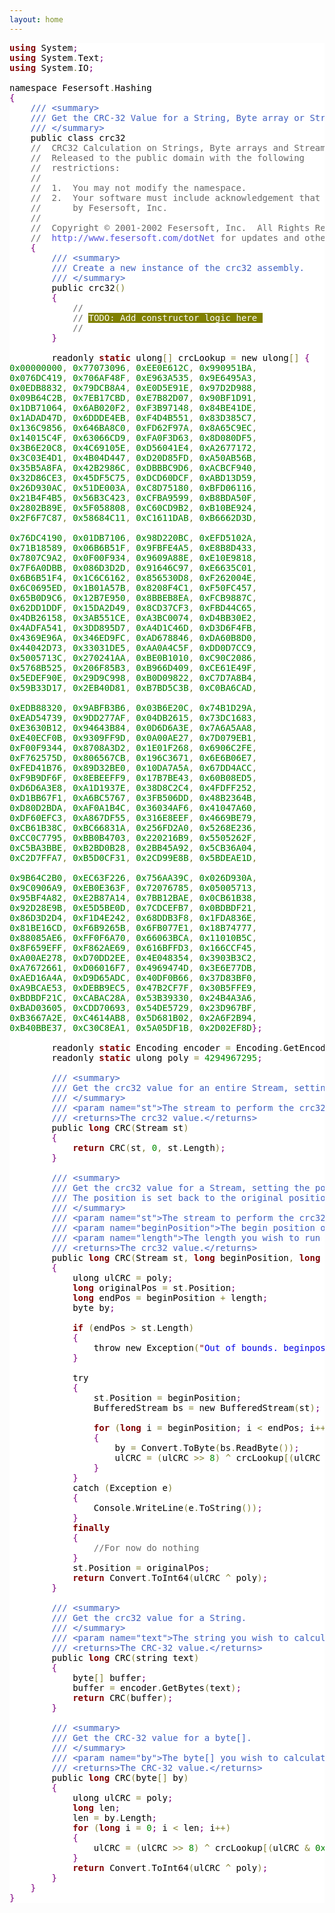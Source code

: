 ```yaml
---
layout: home
---
```


<pre style='color:#000000;background:#ffffff;'><span style='color:#800000; font-weight:bold; '>using</span> System<span style='color:#800080; '>;</span>
<span style='color:#800000; font-weight:bold; '>using</span> System<span style='color:#808030; '>.</span>Text<span style='color:#800080; '>;</span>
<span style='color:#800000; font-weight:bold; '>using</span> System<span style='color:#808030; '>.</span>IO<span style='color:#800080; '>;</span>

namespace Fesersoft<span style='color:#808030; '>.</span>Hashing
<span style='color:#800080; '>{</span>
    <span style='color:#3f5fbf; '>/// &lt;summary> </span>
    <span style='color:#3f5fbf; '>/// Get the CRC-32 Value for a String, Byte array or Stream </span>
    <span style='color:#3f5fbf; '>/// &lt;/summary> </span>
    public class crc32
    <span style='color:#696969; '>//  CRC32 Calculation on Strings, Byte arrays and Stream objects for .Net  </span>
    <span style='color:#696969; '>//  Released to the public domain with the following  </span>
    <span style='color:#696969; '>//  restrictions: </span>
    <span style='color:#696969; '>//   </span>
    <span style='color:#696969; '>//  1.  You may not modify the namespace. </span>
    <span style='color:#696969; '>//  2.  Your software must include acknowledgement that portions of the code are provided </span>
    <span style='color:#696969; '>//      by Fesersoft, Inc. </span>
    <span style='color:#696969; '>// </span>
    <span style='color:#696969; '>//  Copyright © 2001-2002 Fesersoft, Inc.  All Rights Reserved. </span>
    <span style='color:#696969; '>//  </span><span style='color:#5555dd; '>http://www.fesersoft.com/dotNet</span><span style='color:#696969; '> for updates and other software. </span>
    <span style='color:#800080; '>{</span>
        <span style='color:#3f5fbf; '>/// &lt;summary> </span>
        <span style='color:#3f5fbf; '>/// Create a new instance of the crc32 assembly. </span>
        <span style='color:#3f5fbf; '>/// &lt;/summary> </span>
        public crc32<span style='color:#808030; '>(</span><span style='color:#808030; '>)</span>
        <span style='color:#800080; '>{</span>
            <span style='color:#696969; '>// </span>
            <span style='color:#696969; '>// </span><span style='color:#ffffff; background:#808000; '>TODO: Add constructor logic here </span>
            <span style='color:#696969; '>// </span>
        <span style='color:#800080; '>}</span>

        readonly <span style='color:#800000; font-weight:bold; '>static</span> ulong<span style='color:#808030; '>[</span><span style='color:#808030; '>]</span> crcLookup <span style='color:#808030; '>=</span> new ulong<span style='color:#808030; '>[</span><span style='color:#808030; '>]</span> <span style='color:#800080; '>{</span> 
<span style='color:#008000; '>0x00000000</span><span style='color:#808030; '>,</span> <span style='color:#008000; '>0x77073096</span><span style='color:#808030; '>,</span> <span style='color:#008000; '>0xEE0E612C</span><span style='color:#808030; '>,</span> <span style='color:#008000; '>0x990951BA</span><span style='color:#808030; '>,</span> 
<span style='color:#008000; '>0x076DC419</span><span style='color:#808030; '>,</span> <span style='color:#008000; '>0x706AF48F</span><span style='color:#808030; '>,</span> <span style='color:#008000; '>0xE963A535</span><span style='color:#808030; '>,</span> <span style='color:#008000; '>0x9E6495A3</span><span style='color:#808030; '>,</span> 
<span style='color:#008000; '>0x0EDB8832</span><span style='color:#808030; '>,</span> <span style='color:#008000; '>0x79DCB8A4</span><span style='color:#808030; '>,</span> <span style='color:#008000; '>0xE0D5E91E</span><span style='color:#808030; '>,</span> <span style='color:#008000; '>0x97D2D988</span><span style='color:#808030; '>,</span> 
<span style='color:#008000; '>0x09B64C2B</span><span style='color:#808030; '>,</span> <span style='color:#008000; '>0x7EB17CBD</span><span style='color:#808030; '>,</span> <span style='color:#008000; '>0xE7B82D07</span><span style='color:#808030; '>,</span> <span style='color:#008000; '>0x90BF1D91</span><span style='color:#808030; '>,</span> 
<span style='color:#008000; '>0x1DB71064</span><span style='color:#808030; '>,</span> <span style='color:#008000; '>0x6AB020F2</span><span style='color:#808030; '>,</span> <span style='color:#008000; '>0xF3B97148</span><span style='color:#808030; '>,</span> <span style='color:#008000; '>0x84BE41DE</span><span style='color:#808030; '>,</span> 
<span style='color:#008000; '>0x1ADAD47D</span><span style='color:#808030; '>,</span> <span style='color:#008000; '>0x6DDDE4EB</span><span style='color:#808030; '>,</span> <span style='color:#008000; '>0xF4D4B551</span><span style='color:#808030; '>,</span> <span style='color:#008000; '>0x83D385C7</span><span style='color:#808030; '>,</span> 
<span style='color:#008000; '>0x136C9856</span><span style='color:#808030; '>,</span> <span style='color:#008000; '>0x646BA8C0</span><span style='color:#808030; '>,</span> <span style='color:#008000; '>0xFD62F97A</span><span style='color:#808030; '>,</span> <span style='color:#008000; '>0x8A65C9EC</span><span style='color:#808030; '>,</span> 
<span style='color:#008000; '>0x14015C4F</span><span style='color:#808030; '>,</span> <span style='color:#008000; '>0x63066CD9</span><span style='color:#808030; '>,</span> <span style='color:#008000; '>0xFA0F3D63</span><span style='color:#808030; '>,</span> <span style='color:#008000; '>0x8D080DF5</span><span style='color:#808030; '>,</span> 
<span style='color:#008000; '>0x3B6E20C8</span><span style='color:#808030; '>,</span> <span style='color:#008000; '>0x4C69105E</span><span style='color:#808030; '>,</span> <span style='color:#008000; '>0xD56041E4</span><span style='color:#808030; '>,</span> <span style='color:#008000; '>0xA2677172</span><span style='color:#808030; '>,</span> 
<span style='color:#008000; '>0x3C03E4D1</span><span style='color:#808030; '>,</span> <span style='color:#008000; '>0x4B04D447</span><span style='color:#808030; '>,</span> <span style='color:#008000; '>0xD20D85FD</span><span style='color:#808030; '>,</span> <span style='color:#008000; '>0xA50AB56B</span><span style='color:#808030; '>,</span> 
<span style='color:#008000; '>0x35B5A8FA</span><span style='color:#808030; '>,</span> <span style='color:#008000; '>0x42B2986C</span><span style='color:#808030; '>,</span> <span style='color:#008000; '>0xDBBBC9D6</span><span style='color:#808030; '>,</span> <span style='color:#008000; '>0xACBCF940</span><span style='color:#808030; '>,</span> 
<span style='color:#008000; '>0x32D86CE3</span><span style='color:#808030; '>,</span> <span style='color:#008000; '>0x45DF5C75</span><span style='color:#808030; '>,</span> <span style='color:#008000; '>0xDCD60DCF</span><span style='color:#808030; '>,</span> <span style='color:#008000; '>0xABD13D59</span><span style='color:#808030; '>,</span> 
<span style='color:#008000; '>0x26D930AC</span><span style='color:#808030; '>,</span> <span style='color:#008000; '>0x51DE003A</span><span style='color:#808030; '>,</span> <span style='color:#008000; '>0xC8D75180</span><span style='color:#808030; '>,</span> <span style='color:#008000; '>0xBFD06116</span><span style='color:#808030; '>,</span> 
<span style='color:#008000; '>0x21B4F4B5</span><span style='color:#808030; '>,</span> <span style='color:#008000; '>0x56B3C423</span><span style='color:#808030; '>,</span> <span style='color:#008000; '>0xCFBA9599</span><span style='color:#808030; '>,</span> <span style='color:#008000; '>0xB8BDA50F</span><span style='color:#808030; '>,</span> 
<span style='color:#008000; '>0x2802B89E</span><span style='color:#808030; '>,</span> <span style='color:#008000; '>0x5F058808</span><span style='color:#808030; '>,</span> <span style='color:#008000; '>0xC60CD9B2</span><span style='color:#808030; '>,</span> <span style='color:#008000; '>0xB10BE924</span><span style='color:#808030; '>,</span> 
<span style='color:#008000; '>0x2F6F7C87</span><span style='color:#808030; '>,</span> <span style='color:#008000; '>0x58684C11</span><span style='color:#808030; '>,</span> <span style='color:#008000; '>0xC1611DAB</span><span style='color:#808030; '>,</span> <span style='color:#008000; '>0xB6662D3D</span><span style='color:#808030; '>,</span> 
 
<span style='color:#008000; '>0x76DC4190</span><span style='color:#808030; '>,</span> <span style='color:#008000; '>0x01DB7106</span><span style='color:#808030; '>,</span> <span style='color:#008000; '>0x98D220BC</span><span style='color:#808030; '>,</span> <span style='color:#008000; '>0xEFD5102A</span><span style='color:#808030; '>,</span> 
<span style='color:#008000; '>0x71B18589</span><span style='color:#808030; '>,</span> <span style='color:#008000; '>0x06B6B51F</span><span style='color:#808030; '>,</span> <span style='color:#008000; '>0x9FBFE4A5</span><span style='color:#808030; '>,</span> <span style='color:#008000; '>0xE8B8D433</span><span style='color:#808030; '>,</span> 
<span style='color:#008000; '>0x7807C9A2</span><span style='color:#808030; '>,</span> <span style='color:#008000; '>0x0F00F934</span><span style='color:#808030; '>,</span> <span style='color:#008000; '>0x9609A88E</span><span style='color:#808030; '>,</span> <span style='color:#008000; '>0xE10E9818</span><span style='color:#808030; '>,</span> 
<span style='color:#008000; '>0x7F6A0DBB</span><span style='color:#808030; '>,</span> <span style='color:#008000; '>0x086D3D2D</span><span style='color:#808030; '>,</span> <span style='color:#008000; '>0x91646C97</span><span style='color:#808030; '>,</span> <span style='color:#008000; '>0xE6635C01</span><span style='color:#808030; '>,</span> 
<span style='color:#008000; '>0x6B6B51F4</span><span style='color:#808030; '>,</span> <span style='color:#008000; '>0x1C6C6162</span><span style='color:#808030; '>,</span> <span style='color:#008000; '>0x856530D8</span><span style='color:#808030; '>,</span> <span style='color:#008000; '>0xF262004E</span><span style='color:#808030; '>,</span> 
<span style='color:#008000; '>0x6C0695ED</span><span style='color:#808030; '>,</span> <span style='color:#008000; '>0x1B01A57B</span><span style='color:#808030; '>,</span> <span style='color:#008000; '>0x8208F4C1</span><span style='color:#808030; '>,</span> <span style='color:#008000; '>0xF50FC457</span><span style='color:#808030; '>,</span> 
<span style='color:#008000; '>0x65B0D9C6</span><span style='color:#808030; '>,</span> <span style='color:#008000; '>0x12B7E950</span><span style='color:#808030; '>,</span> <span style='color:#008000; '>0x8BBEB8EA</span><span style='color:#808030; '>,</span> <span style='color:#008000; '>0xFCB9887C</span><span style='color:#808030; '>,</span> 
<span style='color:#008000; '>0x62DD1DDF</span><span style='color:#808030; '>,</span> <span style='color:#008000; '>0x15DA2D49</span><span style='color:#808030; '>,</span> <span style='color:#008000; '>0x8CD37CF3</span><span style='color:#808030; '>,</span> <span style='color:#008000; '>0xFBD44C65</span><span style='color:#808030; '>,</span> 
<span style='color:#008000; '>0x4DB26158</span><span style='color:#808030; '>,</span> <span style='color:#008000; '>0x3AB551CE</span><span style='color:#808030; '>,</span> <span style='color:#008000; '>0xA3BC0074</span><span style='color:#808030; '>,</span> <span style='color:#008000; '>0xD4BB30E2</span><span style='color:#808030; '>,</span> 
<span style='color:#008000; '>0x4ADFA541</span><span style='color:#808030; '>,</span> <span style='color:#008000; '>0x3DD895D7</span><span style='color:#808030; '>,</span> <span style='color:#008000; '>0xA4D1C46D</span><span style='color:#808030; '>,</span> <span style='color:#008000; '>0xD3D6F4FB</span><span style='color:#808030; '>,</span> 
<span style='color:#008000; '>0x4369E96A</span><span style='color:#808030; '>,</span> <span style='color:#008000; '>0x346ED9FC</span><span style='color:#808030; '>,</span> <span style='color:#008000; '>0xAD678846</span><span style='color:#808030; '>,</span> <span style='color:#008000; '>0xDA60B8D0</span><span style='color:#808030; '>,</span> 
<span style='color:#008000; '>0x44042D73</span><span style='color:#808030; '>,</span> <span style='color:#008000; '>0x33031DE5</span><span style='color:#808030; '>,</span> <span style='color:#008000; '>0xAA0A4C5F</span><span style='color:#808030; '>,</span> <span style='color:#008000; '>0xDD0D7CC9</span><span style='color:#808030; '>,</span> 
<span style='color:#008000; '>0x5005713C</span><span style='color:#808030; '>,</span> <span style='color:#008000; '>0x270241AA</span><span style='color:#808030; '>,</span> <span style='color:#008000; '>0xBE0B1010</span><span style='color:#808030; '>,</span> <span style='color:#008000; '>0xC90C2086</span><span style='color:#808030; '>,</span> 
<span style='color:#008000; '>0x5768B525</span><span style='color:#808030; '>,</span> <span style='color:#008000; '>0x206F85B3</span><span style='color:#808030; '>,</span> <span style='color:#008000; '>0xB966D409</span><span style='color:#808030; '>,</span> <span style='color:#008000; '>0xCE61E49F</span><span style='color:#808030; '>,</span> 
<span style='color:#008000; '>0x5EDEF90E</span><span style='color:#808030; '>,</span> <span style='color:#008000; '>0x29D9C998</span><span style='color:#808030; '>,</span> <span style='color:#008000; '>0xB0D09822</span><span style='color:#808030; '>,</span> <span style='color:#008000; '>0xC7D7A8B4</span><span style='color:#808030; '>,</span> 
<span style='color:#008000; '>0x59B33D17</span><span style='color:#808030; '>,</span> <span style='color:#008000; '>0x2EB40D81</span><span style='color:#808030; '>,</span> <span style='color:#008000; '>0xB7BD5C3B</span><span style='color:#808030; '>,</span> <span style='color:#008000; '>0xC0BA6CAD</span><span style='color:#808030; '>,</span> 
 
<span style='color:#008000; '>0xEDB88320</span><span style='color:#808030; '>,</span> <span style='color:#008000; '>0x9ABFB3B6</span><span style='color:#808030; '>,</span> <span style='color:#008000; '>0x03B6E20C</span><span style='color:#808030; '>,</span> <span style='color:#008000; '>0x74B1D29A</span><span style='color:#808030; '>,</span> 
<span style='color:#008000; '>0xEAD54739</span><span style='color:#808030; '>,</span> <span style='color:#008000; '>0x9DD277AF</span><span style='color:#808030; '>,</span> <span style='color:#008000; '>0x04DB2615</span><span style='color:#808030; '>,</span> <span style='color:#008000; '>0x73DC1683</span><span style='color:#808030; '>,</span> 
<span style='color:#008000; '>0xE3630B12</span><span style='color:#808030; '>,</span> <span style='color:#008000; '>0x94643B84</span><span style='color:#808030; '>,</span> <span style='color:#008000; '>0x0D6D6A3E</span><span style='color:#808030; '>,</span> <span style='color:#008000; '>0x7A6A5AA8</span><span style='color:#808030; '>,</span> 
<span style='color:#008000; '>0xE40ECF0B</span><span style='color:#808030; '>,</span> <span style='color:#008000; '>0x9309FF9D</span><span style='color:#808030; '>,</span> <span style='color:#008000; '>0x0A00AE27</span><span style='color:#808030; '>,</span> <span style='color:#008000; '>0x7D079EB1</span><span style='color:#808030; '>,</span> 
<span style='color:#008000; '>0xF00F9344</span><span style='color:#808030; '>,</span> <span style='color:#008000; '>0x8708A3D2</span><span style='color:#808030; '>,</span> <span style='color:#008000; '>0x1E01F268</span><span style='color:#808030; '>,</span> <span style='color:#008000; '>0x6906C2FE</span><span style='color:#808030; '>,</span> 
<span style='color:#008000; '>0xF762575D</span><span style='color:#808030; '>,</span> <span style='color:#008000; '>0x806567CB</span><span style='color:#808030; '>,</span> <span style='color:#008000; '>0x196C3671</span><span style='color:#808030; '>,</span> <span style='color:#008000; '>0x6E6B06E7</span><span style='color:#808030; '>,</span> 
<span style='color:#008000; '>0xFED41B76</span><span style='color:#808030; '>,</span> <span style='color:#008000; '>0x89D32BE0</span><span style='color:#808030; '>,</span> <span style='color:#008000; '>0x10DA7A5A</span><span style='color:#808030; '>,</span> <span style='color:#008000; '>0x67DD4ACC</span><span style='color:#808030; '>,</span> 
<span style='color:#008000; '>0xF9B9DF6F</span><span style='color:#808030; '>,</span> <span style='color:#008000; '>0x8EBEEFF9</span><span style='color:#808030; '>,</span> <span style='color:#008000; '>0x17B7BE43</span><span style='color:#808030; '>,</span> <span style='color:#008000; '>0x60B08ED5</span><span style='color:#808030; '>,</span> 
<span style='color:#008000; '>0xD6D6A3E8</span><span style='color:#808030; '>,</span> <span style='color:#008000; '>0xA1D1937E</span><span style='color:#808030; '>,</span> <span style='color:#008000; '>0x38D8C2C4</span><span style='color:#808030; '>,</span> <span style='color:#008000; '>0x4FDFF252</span><span style='color:#808030; '>,</span> 
<span style='color:#008000; '>0xD1BB67F1</span><span style='color:#808030; '>,</span> <span style='color:#008000; '>0xA6BC5767</span><span style='color:#808030; '>,</span> <span style='color:#008000; '>0x3FB506DD</span><span style='color:#808030; '>,</span> <span style='color:#008000; '>0x48B2364B</span><span style='color:#808030; '>,</span> 
<span style='color:#008000; '>0xD80D2BDA</span><span style='color:#808030; '>,</span> <span style='color:#008000; '>0xAF0A1B4C</span><span style='color:#808030; '>,</span> <span style='color:#008000; '>0x36034AF6</span><span style='color:#808030; '>,</span> <span style='color:#008000; '>0x41047A60</span><span style='color:#808030; '>,</span> 
<span style='color:#008000; '>0xDF60EFC3</span><span style='color:#808030; '>,</span> <span style='color:#008000; '>0xA867DF55</span><span style='color:#808030; '>,</span> <span style='color:#008000; '>0x316E8EEF</span><span style='color:#808030; '>,</span> <span style='color:#008000; '>0x4669BE79</span><span style='color:#808030; '>,</span> 
<span style='color:#008000; '>0xCB61B38C</span><span style='color:#808030; '>,</span> <span style='color:#008000; '>0xBC66831A</span><span style='color:#808030; '>,</span> <span style='color:#008000; '>0x256FD2A0</span><span style='color:#808030; '>,</span> <span style='color:#008000; '>0x5268E236</span><span style='color:#808030; '>,</span> 
<span style='color:#008000; '>0xCC0C7795</span><span style='color:#808030; '>,</span> <span style='color:#008000; '>0xBB0B4703</span><span style='color:#808030; '>,</span> <span style='color:#008000; '>0x220216B9</span><span style='color:#808030; '>,</span> <span style='color:#008000; '>0x5505262F</span><span style='color:#808030; '>,</span> 
<span style='color:#008000; '>0xC5BA3BBE</span><span style='color:#808030; '>,</span> <span style='color:#008000; '>0xB2BD0B28</span><span style='color:#808030; '>,</span> <span style='color:#008000; '>0x2BB45A92</span><span style='color:#808030; '>,</span> <span style='color:#008000; '>0x5CB36A04</span><span style='color:#808030; '>,</span> 
<span style='color:#008000; '>0xC2D7FFA7</span><span style='color:#808030; '>,</span> <span style='color:#008000; '>0xB5D0CF31</span><span style='color:#808030; '>,</span> <span style='color:#008000; '>0x2CD99E8B</span><span style='color:#808030; '>,</span> <span style='color:#008000; '>0x5BDEAE1D</span><span style='color:#808030; '>,</span> 
 
<span style='color:#008000; '>0x9B64C2B0</span><span style='color:#808030; '>,</span> <span style='color:#008000; '>0xEC63F226</span><span style='color:#808030; '>,</span> <span style='color:#008000; '>0x756AA39C</span><span style='color:#808030; '>,</span> <span style='color:#008000; '>0x026D930A</span><span style='color:#808030; '>,</span> 
<span style='color:#008000; '>0x9C0906A9</span><span style='color:#808030; '>,</span> <span style='color:#008000; '>0xEB0E363F</span><span style='color:#808030; '>,</span> <span style='color:#008000; '>0x72076785</span><span style='color:#808030; '>,</span> <span style='color:#008000; '>0x05005713</span><span style='color:#808030; '>,</span> 
<span style='color:#008000; '>0x95BF4A82</span><span style='color:#808030; '>,</span> <span style='color:#008000; '>0xE2B87A14</span><span style='color:#808030; '>,</span> <span style='color:#008000; '>0x7BB12BAE</span><span style='color:#808030; '>,</span> <span style='color:#008000; '>0x0CB61B38</span><span style='color:#808030; '>,</span> 
<span style='color:#008000; '>0x92D28E9B</span><span style='color:#808030; '>,</span> <span style='color:#008000; '>0xE5D5BE0D</span><span style='color:#808030; '>,</span> <span style='color:#008000; '>0x7CDCEFB7</span><span style='color:#808030; '>,</span> <span style='color:#008000; '>0x0BDBDF21</span><span style='color:#808030; '>,</span> 
<span style='color:#008000; '>0x86D3D2D4</span><span style='color:#808030; '>,</span> <span style='color:#008000; '>0xF1D4E242</span><span style='color:#808030; '>,</span> <span style='color:#008000; '>0x68DDB3F8</span><span style='color:#808030; '>,</span> <span style='color:#008000; '>0x1FDA836E</span><span style='color:#808030; '>,</span> 
<span style='color:#008000; '>0x81BE16CD</span><span style='color:#808030; '>,</span> <span style='color:#008000; '>0xF6B9265B</span><span style='color:#808030; '>,</span> <span style='color:#008000; '>0x6FB077E1</span><span style='color:#808030; '>,</span> <span style='color:#008000; '>0x18B74777</span><span style='color:#808030; '>,</span> 
<span style='color:#008000; '>0x88085AE6</span><span style='color:#808030; '>,</span> <span style='color:#008000; '>0xFF0F6A70</span><span style='color:#808030; '>,</span> <span style='color:#008000; '>0x66063BCA</span><span style='color:#808030; '>,</span> <span style='color:#008000; '>0x11010B5C</span><span style='color:#808030; '>,</span> 
<span style='color:#008000; '>0x8F659EFF</span><span style='color:#808030; '>,</span> <span style='color:#008000; '>0xF862AE69</span><span style='color:#808030; '>,</span> <span style='color:#008000; '>0x616BFFD3</span><span style='color:#808030; '>,</span> <span style='color:#008000; '>0x166CCF45</span><span style='color:#808030; '>,</span> 
<span style='color:#008000; '>0xA00AE278</span><span style='color:#808030; '>,</span> <span style='color:#008000; '>0xD70DD2EE</span><span style='color:#808030; '>,</span> <span style='color:#008000; '>0x4E048354</span><span style='color:#808030; '>,</span> <span style='color:#008000; '>0x3903B3C2</span><span style='color:#808030; '>,</span> 
<span style='color:#008000; '>0xA7672661</span><span style='color:#808030; '>,</span> <span style='color:#008000; '>0xD06016F7</span><span style='color:#808030; '>,</span> <span style='color:#008000; '>0x4969474D</span><span style='color:#808030; '>,</span> <span style='color:#008000; '>0x3E6E77DB</span><span style='color:#808030; '>,</span> 
<span style='color:#008000; '>0xAED16A4A</span><span style='color:#808030; '>,</span> <span style='color:#008000; '>0xD9D65ADC</span><span style='color:#808030; '>,</span> <span style='color:#008000; '>0x40DF0B66</span><span style='color:#808030; '>,</span> <span style='color:#008000; '>0x37D83BF0</span><span style='color:#808030; '>,</span> 
<span style='color:#008000; '>0xA9BCAE53</span><span style='color:#808030; '>,</span> <span style='color:#008000; '>0xDEBB9EC5</span><span style='color:#808030; '>,</span> <span style='color:#008000; '>0x47B2CF7F</span><span style='color:#808030; '>,</span> <span style='color:#008000; '>0x30B5FFE9</span><span style='color:#808030; '>,</span> 
<span style='color:#008000; '>0xBDBDF21C</span><span style='color:#808030; '>,</span> <span style='color:#008000; '>0xCABAC28A</span><span style='color:#808030; '>,</span> <span style='color:#008000; '>0x53B39330</span><span style='color:#808030; '>,</span> <span style='color:#008000; '>0x24B4A3A6</span><span style='color:#808030; '>,</span> 
<span style='color:#008000; '>0xBAD03605</span><span style='color:#808030; '>,</span> <span style='color:#008000; '>0xCDD70693</span><span style='color:#808030; '>,</span> <span style='color:#008000; '>0x54DE5729</span><span style='color:#808030; '>,</span> <span style='color:#008000; '>0x23D967BF</span><span style='color:#808030; '>,</span> 
<span style='color:#008000; '>0xB3667A2E</span><span style='color:#808030; '>,</span> <span style='color:#008000; '>0xC4614AB8</span><span style='color:#808030; '>,</span> <span style='color:#008000; '>0x5D681B02</span><span style='color:#808030; '>,</span> <span style='color:#008000; '>0x2A6F2B94</span><span style='color:#808030; '>,</span> 
<span style='color:#008000; '>0xB40BBE37</span><span style='color:#808030; '>,</span> <span style='color:#008000; '>0xC30C8EA1</span><span style='color:#808030; '>,</span> <span style='color:#008000; '>0x5A05DF1B</span><span style='color:#808030; '>,</span> <span style='color:#008000; '>0x2D02EF8D</span><span style='color:#800080; '>}</span><span style='color:#800080; '>;</span>

        readonly <span style='color:#800000; font-weight:bold; '>static</span> Encoding encoder <span style='color:#808030; '>=</span> Encoding<span style='color:#808030; '>.</span>GetEncoding<span style='color:#808030; '>(</span><span style='color:#008c00; '>1252</span><span style='color:#808030; '>)</span><span style='color:#800080; '>;</span>
        readonly <span style='color:#800000; font-weight:bold; '>static</span> ulong poly <span style='color:#808030; '>=</span> <span style='color:#008c00; '>4294967295</span><span style='color:#800080; '>;</span>

        <span style='color:#3f5fbf; '>/// &lt;summary> </span>
        <span style='color:#3f5fbf; '>/// Get the crc32 value for an entire Stream, setting the position to zero. </span>
        <span style='color:#3f5fbf; '>/// &lt;/summary> </span>
        <span style='color:#3f5fbf; '>/// &lt;param name="st">The stream to perform the crc32 calculation on.&lt;/param> </span>
        <span style='color:#3f5fbf; '>/// &lt;returns>The crc32 value.&lt;/returns> </span>
        public <span style='color:#800000; font-weight:bold; '>long</span> CRC<span style='color:#808030; '>(</span>Stream st<span style='color:#808030; '>)</span>
        <span style='color:#800080; '>{</span>
            <span style='color:#800000; font-weight:bold; '>return</span> CRC<span style='color:#808030; '>(</span>st<span style='color:#808030; '>,</span> <span style='color:#008c00; '>0</span><span style='color:#808030; '>,</span> st<span style='color:#808030; '>.</span>Length<span style='color:#808030; '>)</span><span style='color:#800080; '>;</span>
        <span style='color:#800080; '>}</span>

        <span style='color:#3f5fbf; '>/// &lt;summary> </span>
        <span style='color:#3f5fbf; '>/// Get the crc32 value for a Stream, setting the position to to the beginPosition and calculation to the length. </span>
        <span style='color:#3f5fbf; '>/// The position is set back to the original position when complete. </span>
        <span style='color:#3f5fbf; '>/// &lt;/summary> </span>
        <span style='color:#3f5fbf; '>/// &lt;param name="st">The stream to perform the crc32 calculation on.&lt;/param> </span>
        <span style='color:#3f5fbf; '>/// &lt;param name="beginPosition">The begin position of the stream to start the calculation.&lt;/param> </span>
        <span style='color:#3f5fbf; '>/// &lt;param name="length">The length you wish to run the calculation on.&lt;/param> </span>
        <span style='color:#3f5fbf; '>/// &lt;returns>The crc32 value.&lt;/returns> </span>
        public <span style='color:#800000; font-weight:bold; '>long</span> CRC<span style='color:#808030; '>(</span>Stream st<span style='color:#808030; '>,</span> <span style='color:#800000; font-weight:bold; '>long</span> beginPosition<span style='color:#808030; '>,</span> <span style='color:#800000; font-weight:bold; '>long</span> length<span style='color:#808030; '>)</span>
        <span style='color:#800080; '>{</span>
            ulong ulCRC <span style='color:#808030; '>=</span> poly<span style='color:#800080; '>;</span>
            <span style='color:#800000; font-weight:bold; '>long</span> originalPos <span style='color:#808030; '>=</span> st<span style='color:#808030; '>.</span>Position<span style='color:#800080; '>;</span>
            <span style='color:#800000; font-weight:bold; '>long</span> endPos <span style='color:#808030; '>=</span> beginPosition <span style='color:#808030; '>+</span> length<span style='color:#800080; '>;</span>
            byte by<span style='color:#800080; '>;</span>

            <span style='color:#800000; font-weight:bold; '>if</span> <span style='color:#808030; '>(</span>endPos <span style='color:#808030; '>></span> st<span style='color:#808030; '>.</span>Length<span style='color:#808030; '>)</span>
            <span style='color:#800080; '>{</span>
                throw new Exception<span style='color:#808030; '>(</span><span style='color:#800000; '>"</span><span style='color:#0000e6; '>Out of bounds. beginposition + length is greater than the length of the Stream</span><span style='color:#800000; '>"</span><span style='color:#808030; '>)</span><span style='color:#800080; '>;</span>
            <span style='color:#800080; '>}</span>

            try
            <span style='color:#800080; '>{</span>
                st<span style='color:#808030; '>.</span>Position <span style='color:#808030; '>=</span> beginPosition<span style='color:#800080; '>;</span>
                BufferedStream bs <span style='color:#808030; '>=</span> new BufferedStream<span style='color:#808030; '>(</span>st<span style='color:#808030; '>)</span><span style='color:#800080; '>;</span>

                <span style='color:#800000; font-weight:bold; '>for</span> <span style='color:#808030; '>(</span><span style='color:#800000; font-weight:bold; '>long</span> i <span style='color:#808030; '>=</span> beginPosition<span style='color:#800080; '>;</span> i <span style='color:#808030; '>&lt;</span> endPos<span style='color:#800080; '>;</span> i<span style='color:#808030; '>+</span><span style='color:#808030; '>+</span><span style='color:#808030; '>)</span>
                <span style='color:#800080; '>{</span>
                    by <span style='color:#808030; '>=</span> Convert<span style='color:#808030; '>.</span>ToByte<span style='color:#808030; '>(</span>bs<span style='color:#808030; '>.</span>ReadByte<span style='color:#808030; '>(</span><span style='color:#808030; '>)</span><span style='color:#808030; '>)</span><span style='color:#800080; '>;</span>
                    ulCRC <span style='color:#808030; '>=</span> <span style='color:#808030; '>(</span>ulCRC <span style='color:#808030; '>></span><span style='color:#808030; '>></span> <span style='color:#008c00; '>8</span><span style='color:#808030; '>)</span> <span style='color:#808030; '>^</span> crcLookup<span style='color:#808030; '>[</span><span style='color:#808030; '>(</span>ulCRC <span style='color:#808030; '>&amp;</span> <span style='color:#008000; '>0xFF</span><span style='color:#808030; '>)</span> <span style='color:#808030; '>^</span> by<span style='color:#808030; '>]</span><span style='color:#800080; '>;</span>
                <span style='color:#800080; '>}</span>
            <span style='color:#800080; '>}</span>
            catch <span style='color:#808030; '>(</span>Exception e<span style='color:#808030; '>)</span>
            <span style='color:#800080; '>{</span>
                Console<span style='color:#808030; '>.</span>WriteLine<span style='color:#808030; '>(</span>e<span style='color:#808030; '>.</span>ToString<span style='color:#808030; '>(</span><span style='color:#808030; '>)</span><span style='color:#808030; '>)</span><span style='color:#800080; '>;</span>
            <span style='color:#800080; '>}</span>
            <span style='color:#800000; font-weight:bold; '>finally</span>
            <span style='color:#800080; '>{</span>
                <span style='color:#696969; '>//For now do nothing </span>
            <span style='color:#800080; '>}</span>
            st<span style='color:#808030; '>.</span>Position <span style='color:#808030; '>=</span> originalPos<span style='color:#800080; '>;</span>
            <span style='color:#800000; font-weight:bold; '>return</span> Convert<span style='color:#808030; '>.</span>ToInt64<span style='color:#808030; '>(</span>ulCRC <span style='color:#808030; '>^</span> poly<span style='color:#808030; '>)</span><span style='color:#800080; '>;</span>
        <span style='color:#800080; '>}</span>

        <span style='color:#3f5fbf; '>/// &lt;summary> </span>
        <span style='color:#3f5fbf; '>/// Get the crc32 value for a String. </span>
        <span style='color:#3f5fbf; '>/// &lt;/summary> </span>
        <span style='color:#3f5fbf; '>/// &lt;param name="text">The string you wish to calculate the crc32 value on.&lt;/param> </span>
        <span style='color:#3f5fbf; '>/// &lt;returns>The CRC-32 value.&lt;/returns> </span>
        public <span style='color:#800000; font-weight:bold; '>long</span> CRC<span style='color:#808030; '>(</span>string text<span style='color:#808030; '>)</span>
        <span style='color:#800080; '>{</span>
            byte<span style='color:#808030; '>[</span><span style='color:#808030; '>]</span> buffer<span style='color:#800080; '>;</span>
            buffer <span style='color:#808030; '>=</span> encoder<span style='color:#808030; '>.</span>GetBytes<span style='color:#808030; '>(</span>text<span style='color:#808030; '>)</span><span style='color:#800080; '>;</span>
            <span style='color:#800000; font-weight:bold; '>return</span> CRC<span style='color:#808030; '>(</span>buffer<span style='color:#808030; '>)</span><span style='color:#800080; '>;</span>
        <span style='color:#800080; '>}</span>

        <span style='color:#3f5fbf; '>/// &lt;summary> </span>
        <span style='color:#3f5fbf; '>/// Get the CRC-32 value for a byte[]. </span>
        <span style='color:#3f5fbf; '>/// &lt;/summary> </span>
        <span style='color:#3f5fbf; '>/// &lt;param name="by">The byte[] you wish to calculate the crc32 value on&lt;/param> </span>
        <span style='color:#3f5fbf; '>/// &lt;returns>The CRC-32 value.&lt;/returns> </span>
        public <span style='color:#800000; font-weight:bold; '>long</span> CRC<span style='color:#808030; '>(</span>byte<span style='color:#808030; '>[</span><span style='color:#808030; '>]</span> by<span style='color:#808030; '>)</span>
        <span style='color:#800080; '>{</span>
            ulong ulCRC <span style='color:#808030; '>=</span> poly<span style='color:#800080; '>;</span>
            <span style='color:#800000; font-weight:bold; '>long</span> len<span style='color:#800080; '>;</span>
            len <span style='color:#808030; '>=</span> by<span style='color:#808030; '>.</span>Length<span style='color:#800080; '>;</span>
            <span style='color:#800000; font-weight:bold; '>for</span> <span style='color:#808030; '>(</span><span style='color:#800000; font-weight:bold; '>long</span> i <span style='color:#808030; '>=</span> <span style='color:#008c00; '>0</span><span style='color:#800080; '>;</span> i <span style='color:#808030; '>&lt;</span> len<span style='color:#800080; '>;</span> i<span style='color:#808030; '>+</span><span style='color:#808030; '>+</span><span style='color:#808030; '>)</span>
            <span style='color:#800080; '>{</span>
                ulCRC <span style='color:#808030; '>=</span> <span style='color:#808030; '>(</span>ulCRC <span style='color:#808030; '>></span><span style='color:#808030; '>></span> <span style='color:#008c00; '>8</span><span style='color:#808030; '>)</span> <span style='color:#808030; '>^</span> crcLookup<span style='color:#808030; '>[</span><span style='color:#808030; '>(</span>ulCRC <span style='color:#808030; '>&amp;</span> <span style='color:#008000; '>0xFF</span><span style='color:#808030; '>)</span> <span style='color:#808030; '>^</span> by<span style='color:#808030; '>[</span>i<span style='color:#808030; '>]</span><span style='color:#808030; '>]</span><span style='color:#800080; '>;</span>
            <span style='color:#800080; '>}</span>
            <span style='color:#800000; font-weight:bold; '>return</span> Convert<span style='color:#808030; '>.</span>ToInt64<span style='color:#808030; '>(</span>ulCRC <span style='color:#808030; '>^</span> poly<span style='color:#808030; '>)</span><span style='color:#800080; '>;</span>
        <span style='color:#800080; '>}</span>
    <span style='color:#800080; '>}</span>
<span style='color:#800080; '>}</span>
</pre>
<!--Created using ToHtml.com on 2021-12-29 13:50:11 UTC -->